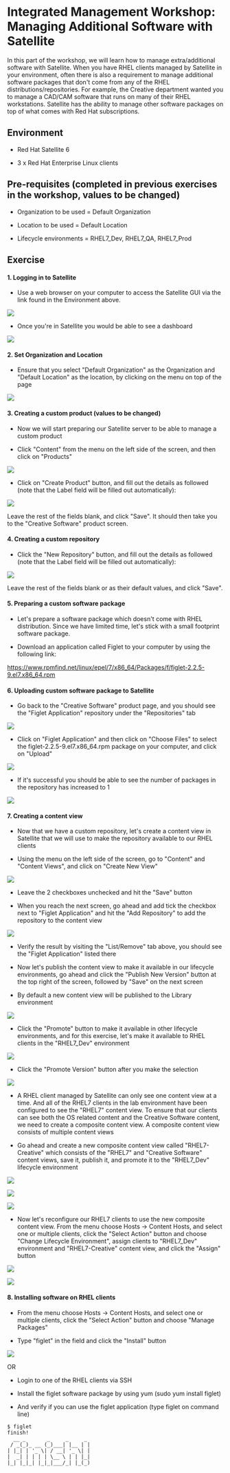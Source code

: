 # Integrated Management Workshop: Managing Additional Software with Satellite

In this part of the workshop, we will learn how to manage extra/additional software with Satellite. When you have RHEL clients managed by Satellite in your environment, often there is also a requirement to manage additional software packages that don't come from any of the RHEL distributions/repositories. For example, the Creative department wanted you to manage a CAD/CAM software that runs on many of their RHEL workstations. Satellite has the ability to manage other software packages on top of what comes with Red Hat subscriptions.

## Environment

-   Red Hat Satellite 6

-   3 x Red Hat Enterprise Linux clients

## Pre-requisites (completed in previous exercises in the workshop, values to be changed)

-   Organization to be used = Default Organization

-   Location to be used = Default Location

-   Lifecycle environments = RHEL7_Dev, RHEL7_QA, RHEL7_Prod

## Exercise

#### 1\. Logging in to Satellite

-   Use a web browser on your computer to access the Satellite GUI via the link found in the Environment above.

![](https://lh3.googleusercontent.com/E7feHyVF0hUr0ySyPm12NTdVZuLqSxVeRg30JZ63XorJSVAnOZDfGrW8h4f9xvStN9gp_Sx48ArGaThHSFuG9PcQsSdjqS7KDrpZ3OhkpqnLQ_RNsgTxVglJk90LNZfG2QLk6ULK)

-   Once you're in Satellite you would be able to see a dashboard

![](https://lh5.googleusercontent.com/g22VsrKilxepC3DSpw-tGWM9YOFHfrH2z8GRmwj6s_0369aX9JhXY0K2YGBI13mM7xB1CiWAOLg1CbQrNchNsWZsUgDBO3bNd9J_3bF5dQO0A1GztjMyVNx1OUrLM5STVk50Wx1a)

#### 2\. Set Organization and Location

-   Ensure that you select "Default Organization" as the Organization and "Default Location" as the location, by clicking on the menu on top of the page

![](https://lh3.googleusercontent.com/JBbWFK5lF_cgtCzCbzONkCJzQfXRMYpXyOcqVrrkflzlxjQUuw8seO_JJu7VBo3-yV0PSELR8-gAgdRvUeVcgDONhS_qGQhgdqY9-2129AdweJY7SCdB26XhnledDfu24TkY2z2l)

#### 3\. Creating a custom product (values to be changed)

-   Now we will start preparing our Satellite server to be able to manage a custom product

-   Click "Content" from the menu on the left side of the screen, and then click on "Products"

![](https://lh4.googleusercontent.com/G9XyXg_q9klv9KsT-2IyT0cIUjZLSXjjCSV2MJzi5LtwDuo3ZKY6o2fcVMFswhD9p3LUip7_C59t02jF1rMS3jByL02j0tcJvOOtY47gpkBO2bUPW67dMRh-Isf6T8DY3afwIgBD)

-   Click on "Create Product" button, and fill out the details as followed (note that the Label field will be filled out automatically):

![](https://lh4.googleusercontent.com/OAx1M_syPGq9keY1xnI_aw-oRSXUH1_piJFkaiKfr7cYFxiglVfGbN_X6Kjb95yU9L6epaAXMuQPH1DhMaw1d7wKE3_gQT2av4C55gHJHHGOD207NFWvaV3A3T-NCe9asOMoTzFH)

Leave the rest of the fields blank, and click "Save". It should then take you to the "Creative Software" product screen.

#### 4\. Creating a custom repository

-   Click the "New Repository" button, and fill out the details as followed (note that the Label field will be filled out automatically):

![](https://lh4.googleusercontent.com/FTGcdR1gRRP_rMaYt4ygzchzDZrpyY5nKfBN1fwQpyBYPylhPuWZ6pg2oFtj9qzlyJt1hmaV116iY8ll6e4Tyv4qZpCI80GqcD8UPyTHpjKjCYS6IT_7ZO_Y0ItXC_OjBwrqZmu1)

Leave the rest of the fields blank or as their default values, and click "Save".

#### 5\. Preparing a custom software package

-   Let's prepare a software package which doesn't come with RHEL distribution. Since we have limited time, let's stick with a small footprint software package.

-   Download an application called Figlet to your computer by using the following link:

<https://www.rpmfind.net/linux/epel/7/x86_64/Packages/f/figlet-2.2.5-9.el7.x86_64.rpm>

#### 6\. Uploading custom software package to Satellite

-   Go back to the "Creative Software" product page, and you should see the "Figlet Application" repository under the "Repositories" tab

![](https://lh3.googleusercontent.com/_Y6wAULSUAPzCjYIV-3mQb5nyNxyNvkVmVrErh3AdARbPIR-v_shpPUQSvYGmqSc7anGr6ccIrUT2yDaYNXzb6kzXf02xVZmqhekiakI6bkGgDYaP96zdL8URhxtcp6HpDJ8-ZIM)

-   Click on "Figlet Application" and then click on "Choose Files" to select the figlet-2.2.5-9.el7.x86_64.rpm package on your computer, and click on "Upload"

![](https://lh4.googleusercontent.com/SHC_mQYAeB8VURjUzyeRNSlZWkHZ8NespeM6Cuk-2LxjbzyBgQR824XcqPPEjUzqTchtF4XpAp1S0_GBILK-CFcRp0iA-Ox4ve_78S-VafESAGEtjIn3tCUTnFTVHgmhGRXVSOod)

-   If it's successful you should be able to see the number of packages in the repository has increased to 1

![](https://lh6.googleusercontent.com/gCY1mGVpEgEPRdEQ-Et7rmKohHPA4DNkrTURbRdz_CYwJI5932Z_CP6IggEqPFYog2QhpPblm7fQ8l90e4GbRWPs0mf_mQmh3h7fv9DJj7mQ3BwvQYO5Lg-6laGN_DHNAdtG9G-u)

#### 7\. Creating a content view

-   Now that we have a custom repository, let's create a content view in Satellite that we will use to make the repository available to our RHEL clients

-   Using the menu on the left side of the screen, go to "Content" and "Content Views", and click on "Create New View"

![](https://lh6.googleusercontent.com/PHdM4h9bkchBRXXnuwRnZRjjNsK8zWjuz5uSTp0760eAZbsZukKWN_9H58brPMYB61CTqhbs6HqrhvmWwZKVBEThGeDnLbF5Fy0zTEELiRS7IxnOQbG8jk5zYqgaD1OfvaecVOcj)

-   Leave the 2 checkboxes unchecked and hit the "Save" button

-   When you reach the next screen, go ahead and add tick the checkbox next to "Figlet Application" and hit the "Add Repository" to add the repository to the content view

![](https://lh4.googleusercontent.com/GzF32Zw0qE6yHKZ7Xq5X-36R7YPpfimlR2Fl2Hv7ID0fRIddDGK-UeYvbUznY-A-aQ-kzNM8Z0atmPPtccc851f7A8JhNCPjSUeFL_wwxDA3e58KlXy7PbNWeogRucuEtLXVrOOQ)

-   Verify the result by visiting the "List/Remove" tab above, you should see the "Figlet Application" listed there

-   Now let's publish the content view to make it available in our lifecycle environments, go ahead and click the "Publish New Version" button at the top right of the screen, followed by "Save" on the next screen

-   By default a new content view will be published to the Library environment

![](https://lh5.googleusercontent.com/ZsxViS4bLq4KwK912UoiOWiCAIYCosRHCpFQ6dUGuoNiVf3-XsJBsqmwAf-dX7AJfRf7X4V-PlWuUcYJSkXCUhUebQqkq7gXmqDiH1iZER_nRoCi-u-Uw07uMbBLl0LSixMOpXa0)

-   Click the "Promote" button to make it available in other lifecycle environments, and for this exercise, let's make it available to RHEL clients in the "RHEL7_Dev" environment

![](https://lh3.googleusercontent.com/-bRjtIVAlWL9ptYOS32OnpQ550qsrkVVSUQWPk-vZck0zbMtwWsTmd0U8evj2HhtpLh0qLRZoKFCwEP7sp5ShXRd9RAQIx1aMB9nkejqzdPo5doZQeEpacCLXCl1_ajHTAZoaUN6)

-   Click the "Promote Version" button after you make the selection

![](https://lh5.googleusercontent.com/8OsRyJorrb8n8cz8BHZWzhQKJqROzu4fytBRmkH6bEQsYJ71dU2Lnls3PPUL2V6OLcv_Po1KJ0j4oTUSFppwxwQ5aVuvtxh7vYQi-nhBokZZgXUCFdtB1mtX3LaeHJ0jS9vQCuWM)

-   A RHEL client managed by Satellite can only see one content view at a time. And all of the RHEL7 clients in the lab environment have been configured to see the "RHEL7" content view. To ensure that our clients can see both the OS related content and the Creative Software content, we need to create a composite content view. A composite content view consists of multiple content views

-   Go ahead and create a new composite content view called "RHEL7-Creative" which consists of the "RHEL7" and "Creative Software" content views, save it, publish it, and promote it to the "RHEL7_Dev" lifecycle environment

![](https://lh4.googleusercontent.com/0BnV1hRP7R6zaNcLDTePesVxzqROypyHKjdQn3BBEjVP5XB_Cl6zVqQHvkUNCKmT9LrxXdgBKHRrNrrYcxi-6CCIoKV528gEeqmz_HFQLUZQ3myiJY3KawO0ijjra6R9p7Ex7EkR)

![](https://lh3.googleusercontent.com/vSz2YcV76y8VSvKMFFyZmLtv_YYKaqqvz8XxVYLjzvXkvkZ7pk6tkNtR2mYKZ_q-KDqxtd2S_mBbGCGI9SRUr4VZA2A-XRFvmmncAeTUKSgXWy3TIopH2V9HmHAy8oqcrlTU4qrL)

![](https://lh4.googleusercontent.com/3ESb1fhEaSyVO3nuBc1q3VNxL8930AGnV5gP33XU1oeFCmQURv9h70_t3vBJkvAHyqEZZWaYObKFPR7KaZuCZaZ6sIy-VLQ2VyVWuqGzicBLIPtqrCGScfegu0QCWVBMaSG6P5JC)

-   Now let's reconfigure our RHEL7 clients to use the new composite content view. From the menu choose Hosts -> Content Hosts, and select one or multiple clients, click the "Select Action" button and choose "Change Lifecycle Environment", assign clients to "RHEL7_Dev" environment and "RHEL7-Creative" content view, and click the "Assign" button

![](https://lh5.googleusercontent.com/3YnVOo_A5q2wx6mz58GvwercMrasEa83RT-X3Tu3zdSUTA9QNGILoDKF_AA9bRI9qvhD9cVXBDo65aw6ueOYLwOwCyUBNhAn6ogr36iGvrqsT5Wk7jIwJWnos9OmPSQGo1GhbuN7)

![](https://lh4.googleusercontent.com/EJLq295DZoh0vMzHQt46FB-efZVUHttu1OaBj7Gq8hMxbtrK9ON7BUGeP72zp9AYvX76N6N2thX-B6huk7Kxo4FRueoFL0agebH0koFTEs6Yre0CqMK7VP29pnTRFZ6fL8KdNa1v)

#### 8\. Installing software on RHEL clients

-   From the menu choose Hosts -> Content Hosts, and select one or multiple clients, click the "Select Action" button and choose "Manage Packages"

-   Type "figlet" in the field and click the "Install" button

![](https://lh5.googleusercontent.com/Dnj0GhPsjMzB5hFswAsJe_3TNPpu9MBZp9BNpPH8jQYEOhx71D-ibYfD1zd9gTkNC0RywsPeKezGauRZWn8dJ9ct5srqIMuklnagSZhgFQ4AnQOCUZ1bGF4o_B5kW2sd1WB8J2gN)

OR

-   Login to one of the RHEL clients via SSH

-   Install the figlet software package by using yum (sudo yum install figlet)

-   And verify if you can use the figlet application (type figlet on command line)

```
$ figlet
finish!
  __ _       _     _     _
 / _(_)_ __ (_)___| |__ | |
| |_| | '_ \| / __| '_ \| |
|  _| | | | | \__ \ | | |_|
|_| |_|_| |_|_|___/_| |_(_)
```
